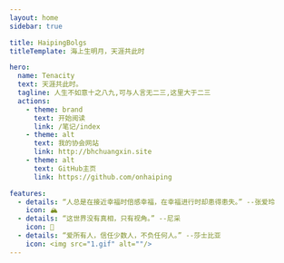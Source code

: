 ```yaml
---
layout: home
sidebar: true

title: HaipingBolgs
titleTemplate: 海上生明月，天涯共此时

hero:
  name: Tenacity
  text: 天涯共此时。
  tagline: 人生不如意十之八九,可与人言无二三,这里大于二三
  actions:
    - theme: brand
      text: 开始阅读
      link: /笔记/index
    - theme: alt
      text: 我的协会网站
      link: http://bhchuangxin.site
    - theme: alt
      text: GitHub主页
      link: https://github.com/onhaiping

features:
  - details: “人总是在接近幸福时倍感幸福，在幸福进行时却患得患失。” --张爱玲
    icon: 🏔️
  - details: “这世界没有真相，只有视角。” --尼采
    icon: 🚀
  - details: “爱所有人，信任少数人，不负任何人。” --莎士比亚
    icon: <img src="1.gif" alt=""/>
---
```


<HomePage />
